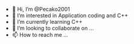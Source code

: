 - 👋 Hi, I’m @Pecako2001
- 👀 I’m interested in Application coding and C++
- 🌱 I’m currently learning C++ 
- 💞️ I’m looking to collaborate on ...
- 📫 How to reach me ...

<!---
Pecako2001/Pecako2001 is a ✨ special ✨ repository because its `README.md` (this file) appears on your GitHub profile.
You can click the Preview link to take a look at your changes.
--->
